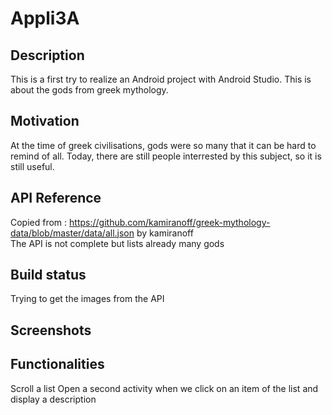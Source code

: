 # Appli3A
## Description
This is a first try to realize an Android project with Android Studio. This is about the gods from greek mythology.

## Motivation
 At the time of greek civilisations, gods were so many that it can be hard to remind of all. Today, there are still people interrested by this subject, so it is still useful.
 
 ## API Reference
 Copied from : https://github.com/kamiranoff/greek-mythology-data/blob/master/data/all.json by kamiranoff              
 The API is not complete but lists already many gods

 ## Build status
 Trying to get the images from the API
 
 ## Screenshots
 
 
 
 ## Functionalities
 Scroll a list
 Open a second activity when we click on an item of the list and display a description
 
 
